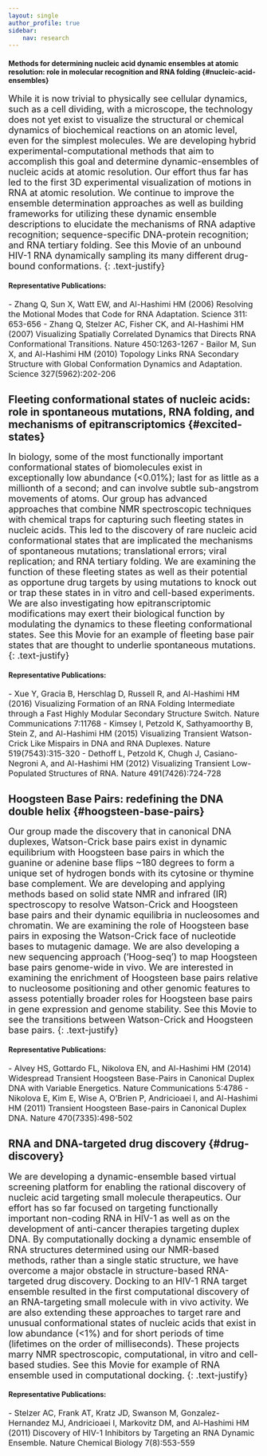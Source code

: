 ```yaml
---
layout: single
author_profile: true
sidebar:
    nav: research
---
```

#### Methods for determining nucleic acid dynamic ensembles at atomic resolution: role in molecular recognition and RNA folding  {#nucleic-acid-ensembles}

<div markdown="1" style="font-size: 18px;">
While it is now trivial to physically see cellular dynamics, such as a cell dividing, with a microscope, the technology does not yet exist to visualize the structural or chemical dynamics of biochemical reactions on an atomic level, even for the simplest molecules. We are developing hybrid experimental-computational methods that aim to accomplish this goal and determine dynamic-ensembles of nucleic acids at atomic resolution. Our effort thus far has led to the first 3D experimental visualization of motions in RNA at atomic resolution. We continue to improve the ensemble determination approaches as well as building frameworks for utilizing these dynamic ensemble descriptions to elucidate the mechanisms of RNA adaptive recognition; sequence-specific DNA-protein recognition; and RNA tertiary folding. See this Movie of an unbound HIV-1 RNA dynamically sampling its many different drug-bound conformations. 
{: .text-justify}
</div>

#### Representative Publications:

<div markdown="1" style="font-size: 16px;">
- Zhang Q, Sun X, Watt EW, and Al-Hashimi HM (2006) Resolving the Motional Modes that Code for RNA Adaptation. Science 311: 653-656
- Zhang Q, Stelzer AC, Fisher CK, and Al-Hashimi HM (2007) Visualizing Spatially Correlated Dynamics that Directs RNA Conformational Transitions. Nature 450:1263-1267
- Bailor M, Sun X, and Al-Hashimi HM (2010) Topology Links RNA Secondary Structure with Global Conformation Dynamics and Adaptation. Science 327(5962):202-206
</div>


## Fleeting conformational states of nucleic acids: role in spontaneous mutations, RNA folding, and mechanisms of epitranscriptomics {#excited-states}

<div markdown="1" style="font-size: 18px;">
In biology, some of the most functionally important conformational states of biomolecules exist in exceptionally low abundance (<0.01%); last for as little as a millionth of a second; and can involve subtle sub-angstrom movements of atoms. Our group has advanced approaches that combine NMR spectroscopic techniques with chemical traps for capturing such fleeting states in nucleic acids. This led to the discovery of rare nucleic acid conformational states that are implicated the mechanisms of spontaneous mutations; translational errors; viral replication; and RNA tertiary folding. We are examining the function of these fleeting states as well as their potential as opportune drug targets by using mutations to knock out or trap these states in in vitro and cell-based experiments. We are also investigating how epitranscriptomic modifications may exert their biological function by modulating the dynamics to these fleeting conformational states. See this Movie for an example of fleeting base pair states that are thought to underlie spontaneous mutations. 
{: .text-justify}
</div>

#### Representative Publications:

<div markdown="1" style="font-size: 16px;">
- Xue Y, Gracia B, Herschlag D, Russell R, and Al-Hashimi HM (2016) Visualizing Formation of an RNA Folding Intermediate through a Fast Highly Modular Secondary Structure Switch. Nature Communications 7:11768
- Kimsey I, Petzold K, Sathyamoorthy B, Stein Z, and Al-Hashimi HM (2015) Visualizing Transient Watson-Crick Like Mispairs in DNA and RNA Duplexes. Nature 519(7543):315-320
- Dethoff L, Petzold K, Chugh J, Casiano-Negroni A, and Al-Hashimi HM (2012) Visualizing Transient Low-Populated Structures of RNA. Nature 491(7426):724-728
</div>

## Hoogsteen Base Pairs: redefining the DNA double helix {#hoogsteen-base-pairs}

<div markdown="1" style="font-size: 18px;">
Our group made the discovery that in canonical DNA duplexes, Watson-Crick base pairs exist in dynamic equilibrium with Hoogsteen base pairs in which the guanine or adenine base flips ~180 degrees to form a unique set of hydrogen bonds with its cytosine or thymine base complement. We are developing and applying methods based on solid state NMR and infrared (IR) spectroscopy to resolve Watson-Crick and Hoogsteen base pairs and their dynamic equilibria in nucleosomes and chromatin. We are examining the role of Hoogsteen base pairs in exposing the Watson-Crick face of nucleotide bases to mutagenic damage. We are also developing a new sequencing approach (‘Hoog-seq’) to map Hoogsteen base pairs genome-wide in vivo. We are interested in examining the enrichment of Hoogsteen base pairs relative to nucleosome positioning and other genomic features to assess potentially broader roles for Hoogsteen base pairs in gene expression and genome stability.  See this Movie to see the transitions between Watson-Crick and Hoogsteen base pairs. 
{: .text-justify}
</div>

#### Representative Publications:

<div markdown="1" style="font-size: 16px;">
- Alvey HS, Gottardo FL, Nikolova EN, and Al-Hashimi HM (2014) Widespread Transient Hoogsteen Base-Pairs in Canonical Duplex DNA with Variable Energetics. Nature Communications 5:4786
- Nikolova E, Kim E, Wise A, O’Brien P, Andricioaei I, and Al-Hashimi HM (2011) Transient Hoogsteen Base-pairs in Canonical Duplex DNA. Nature 470(7335):498-502
</div>

## RNA and DNA-targeted drug discovery {#drug-discovery}

<div markdown="1" style="font-size: 18px;">
We are developing a dynamic-ensemble based virtual screening platform for enabling the rational discovery of nucleic acid targeting small molecule therapeutics. Our effort has so far focused on targeting functionally important non-coding RNA in HIV-1 as well as on the development of anti-cancer therapies targeting duplex DNA. By computationally docking a dynamic ensemble of RNA structures determined using our NMR-based methods, rather than a single static structure, we have overcome a major obstacle in structure-based RNA-targeted drug discovery. Docking to an HIV-1 RNA target ensemble resulted in the first computational discovery of an RNA-targeting small molecule with in vivo activity. We are also extending these approaches to target rare and unusual conformational states of nucleic acids that exist in low abundance (<1%) and for short periods of time (lifetimes on the order of milliseconds). These projects marry NMR spectroscopic, computational, in vitro and cell-based studies.  See this Movie for example of RNA ensemble used in computational docking.
{: .text-justify}
</div>

#### Representative Publications:

<div markdown="1" style="font-size: 16px;">
- Stelzer AC, Frank AT, Kratz JD, Swanson M, Gonzalez-Hernandez MJ, Andricioaei I, Markovitz DM, and Al-Hashimi HM (2011) Discovery of HIV-1 Inhibitors by Targeting an RNA Dynamic Ensemble. Nature Chemical Biology 7(8):553-559
</div>

